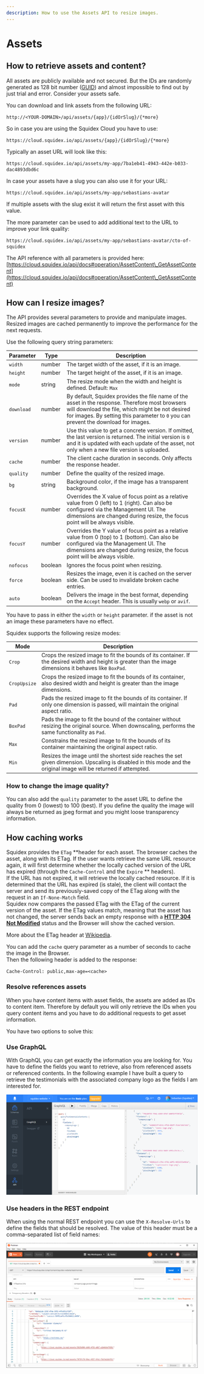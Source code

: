 ```yaml
---
description: How to use the Assets API to resize images.
---
```


# Assets

## How to retrieve assets and content?

All assets are publicly available and not secured. But the IDs are randomly generated as 128 bit number ([GUID](https://en.wikipedia.org/wiki/Universally\_unique\_identifier)) and almost impossible to find out by just trial and error. Consider your assets safe.

You can download and link assets from the following URL:

```
http://<YOUR-DOMAIN>/api/assets/{app}/{idOrSlug}/{*more}
```

So in case you are using the Squidex Cloud you have to use:

```
https://cloud.squidex.io/api/assets/{app}/{idOrSlug}/{*more}
```

Typically an asset URL will look like this:

```
https://cloud.squidex.io/api/assets/my-app/7ba1eb41-4943-442e-b033-dac4893dbd6c
```

In case your assets have a slug you can also use it for your URL:

```
https://cloud.squidex.io/api/assets/my-app/sebastians-avatar
```

If multiple assets with the slug exist it will return the first asset with this value.

The more parameter can be used to add additional text to the URL to improve your link quality:

```
https://cloud.squidex.io/api/assets/my-app/sebastians-avatar/cto-of-squidex
```

The API reference with all parameters is provided here: [https://cloud.squidex.io/api/docs#operation/AssetContent\_GetAssetContent](https://cloud.squidex.io/api/docs#operation/AssetContent\_GetAssetContent)

## How can I resize images?

The API provides several parameters to provide and manipulate images. Resized images are cached permanently to improve the performance for the next requests.

Use the following query string parameters:

| Parameter  | Type    | Description                                                                                                                                                                                                                               |
| ---------- | ------- | ----------------------------------------------------------------------------------------------------------------------------------------------------------------------------------------------------------------------------------------- |
| `width`    | number  | The target width of the asset, if it is an image.                                                                                                                                                                                         |
| `height`   | number  | The target height of the asset, if it is an image.                                                                                                                                                                                        |
| `mode`     | string  | The resize mode when the width and height is defined. Default: `Max`                                                                                                                                                                      |
| `download` | number  | By default, Squidex provides the file name of the asset in the response. Therefore most browsers will download the file, which might be not desired for images. By setting this parameter to `0` you can prevent the download for images. |
| `version`  | number  | Use this value to get a concrete version. If omitted, the last version is returned. The initial version is `0` and it is updated with each update of the asset, not only when a new file version is uploaded.                             |
| `cache`    | number  | The client cache duration in seconds. Only affects the response header.                                                                                                                                                                   |
| `quality`  | number  | Define the quality of the resized image.                                                                                                                                                                                                  |
| `bg`       | string  | Background color, if the image has a transparent background.                                                                                                                                                                              |
| `focusX`   | number  | Overrides the X value of focus point as a relative value from 0 (left) to 1 (right). Can also be configured via the Management UI. The dimensions are changed during resize, the focus point will be always visible.                      |
| `focusY`   | number  | Overrides the Y value of focus point as a relative value from 0 (top) to 1 (bottom). Can also be configured via the Management UI. The dimensions are changed during resize, the focus point will be always visible.                      |
| `nofocus`  | boolean | Ignores the focus point when resizing.                                                                                                                                                                                                    |
| `force`    | boolean | Resizes the image, even it is cached on the server side. Can be used to invalidate broken cache entries.                                                                                                                                  |
| `auto`     | boolean | Delivers the image in the best format, depending on the `Accept` header. This is usually `webp` or `avif`.                                                                                                                                |

You have to pass in either the `width` or `height` parameter. if the asset is not an image these parameters have no effect.

Squidex supports the following resize modes:

| Mode         | Description                                                                                                                                                         |
| ------------ | ------------------------------------------------------------------------------------------------------------------------------------------------------------------- |
| `Crop`       | Crops the resized image to fit the bounds of its container. If the desired width and height is greater than the image dimensions it behaves like `BoxPad`.          |
| `CropUpsize` | Crops the resized image to fit the bounds of its container, also desired width and height is greater than the image dimensions.                                     |
| `Pad`        | Pads the resized image to fit the bounds of its container. If only one dimension is passed, will maintain the original aspect ratio.                                |
| `BoxPad`     | Pads the image to fit the bound of the container without resizing the original source. When downscaling, performs the same functionality as `Pad`.                  |
| `Max`        | Constrains the resized image to fit the bounds of its container maintaining the original aspect ratio.                                                              |
| `Min`        | Resizes the image until the shortest side reaches the set given dimension. Upscaling is disabled in this mode and the original image will be returned if attempted. |

### How to change the image quality?

You can also add the `quality` parameter to the asset URL to define the quality from 0 (lowest) to 100 (best). If you define the quality the image will always be returned as jpeg format and you might loose transparency information.

## How caching works

Squidex provides the `ETag` \*\*header for each asset. The browser caches the asset, along with its ETag. If the user wants retrieve the same URL resource again, it will first determine whether the locally cached version of the URL has expired (through the `Cache-Control` and the `Expire` \*\* headers).\
If the URL has not expired, it will retrieve the locally cached resource. If it is determined that the URL has expired (is stale), the client will contact the server and send its previously-saved copy of the ETag along with the request in an `If-None-Match` field.\
Squidex now compares the passed ETag with the ETag of the current version of the asset. If the ETag values match, meaning that the asset has not changed, the server sends back an empty response with a [**HTTP 304 Not Modified**](https://en.wikipedia.org/wiki/HTTP\_304) status and the Browser will show the cached version.

More about the ETag header at [Wikipedia](https://en.wikipedia.org/wiki/HTTP\_ETag).

You can add the `cache` query parameter as a number of seconds to cache the image in the Browser.\
Then the following header is added to the response:

```
Cache-Control: public,max-age=<cache>
```

### Resolve references assets

When you have content items with asset fields, the assets are added as IDs to content item. Therefore by default you will only retrieve the IDs when you query content items and you have to do additional requests to get asset information.

You have two options to solve this:

### Use GraphQL

With GraphQL you can get exactly the information you are looking for. You have to define the fields you want to retrieve, also from referenced assets or referenced contents. In the following example I have built a query to retrieve the testimonials with the associated company logo as the fields I am interested for.

![Use GraphQL to get asset information](<../../../.gitbook/assets/image (11).png>)

### Use headers in the REST endpoint

When using the normal REST endpoint you can use the `X-Resolve-Urls` to define the fields that should be resolved. The value of this header must be a comma-separated list of field names:

![Resolve the image URL](<../../../.gitbook/assets/image (12).png>)

